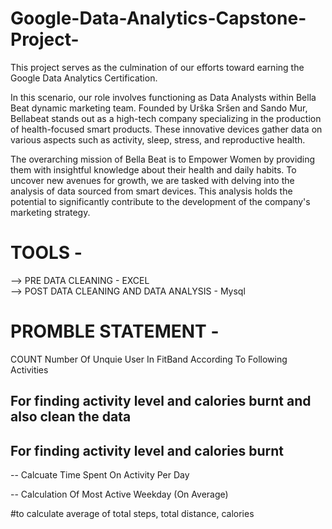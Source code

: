 # Google-Data-Analytics-Capstone-Project-

 This project serves as the culmination of our efforts toward earning the Google Data Analytics Certification. 

In this scenario, our role involves functioning as Data Analysts within Bella Beat dynamic marketing team. Founded by Urška Sršen and Sando Mur, Bellabeat stands out as a high-tech company specializing in the production of health-focused smart products. These innovative devices gather data on various aspects such as activity, sleep, stress, and reproductive health. 

The overarching mission of Bella Beat is to Empower Women by providing them with insightful knowledge about their health and daily habits. To uncover new avenues for growth, we are tasked with delving into the analysis of data sourced from smart devices. This analysis holds the potential to significantly contribute to the development of the company's marketing strategy. 

# TOOLS - 
--> PRE DATA CLEANING - EXCEL     
--> POST DATA CLEANING AND DATA ANALYSIS - Mysql 

# PROMBLE STATEMENT -

 COUNT Number Of Unquie User In FitBand According To Following Activities
## For finding activity level and calories burnt and also clean the data
## For finding activity level and calories burnt
-- Calcuate Time Spent On Activity Per Day


-- Calculation Of Most Active Weekday (On Average)

#to calculate average of total steps, total distance, calories



